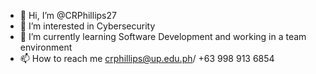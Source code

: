 - 👋 Hi, I’m @CRPhillips27
- 👀 I’m interested in Cybersecurity
- 🌱 I’m currently learning Software Development and working in a team environment
- 📫 How to reach me crphillips@up.edu.ph/ +63 998 913 6854

<!---
CRPhillips27/CRPhillips27 is a ✨ special ✨ repository because its `README.md` (this file) appears on your GitHub profile.
You can click the Preview link to take a look at your changes.
--->
